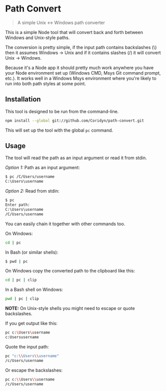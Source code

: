 # Path Convert

> A simple Unix <-> Windows path converter

This is a simple Node tool that will convert back and forth between Windows and Unix-style paths.

The conversion is pretty simple, if the input path contains backslashes (\\) then it assumes Windows -> Unix and if it contains slashes (/) it will convert Unix -> Windows.

Because it's a Node app it should pretty much work anywhere you have your Node environment set up (Windows CMD, Msys Git command prompt, etc.). It works well in a Windows Msys environment where you're likely to run into both path styles at some point.


## Installation

This tool is designed to be run from the command-line.

```bash
npm install --global git://github.com/Coridyn/path-convert.git
```

This will set up the tool with the global `pc` command.


## Usage

The tool will read the path as an input argument or read it from stdin.

_Option 1:_ Path as an input argument: 

```bash
$ pc /C/Users/username
C:\Users\username
```


_Option 2:_ Read from stdin:

```bash
$ pc
Enter path:
C:\Users\username
/C/Users/username
```

You can easily chain it together with other commands too.

On Windows:

```bash
cd | pc
```

In Bash (or similar shells):

```bash
$ pwd | pc
```


On Windows copy the converted path to the clipboard like this:

```bash
cd | pc | clip
```

In a Bash shell on Windows:

```bash
pwd | pc | clip
```


__NOTE:__ On Unix-style shells you might need to escape or quote backslashes.

If you get output like this:
```bash
pc c:\Users\username
c:Usersusername
```

Quote the input path:
```bash
pc "c:\\Users\\username"
/c/Users/username
```

Or escape the backslashes:
```bash
pc c:\\Users\\username
/c/Users/username
```
